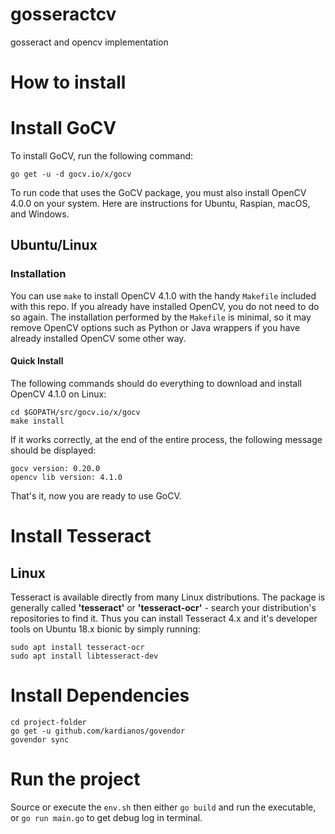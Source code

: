 # gosseractcv

gosseract and opencv implementation

# How to install

# Install GoCV

To install GoCV, run the following command:

```
go get -u -d gocv.io/x/gocv
```

To run code that uses the GoCV package, you must also install OpenCV 4.0.0 on your system. Here are instructions for Ubuntu, Raspian, macOS, and Windows.

## Ubuntu/Linux

### Installation

You can use `make` to install OpenCV 4.1.0 with the handy `Makefile` included with this repo. If you already have installed OpenCV, you do not need to do so again. The installation performed by the `Makefile` is minimal, so it may remove OpenCV options such as Python or Java wrappers if you have already installed OpenCV some other way.

#### Quick Install

The following commands should do everything to download and install OpenCV 4.1.0 on Linux:

	cd $GOPATH/src/gocv.io/x/gocv
	make install

If it works correctly, at the end of the entire process, the following message should be displayed:

	gocv version: 0.20.0
	opencv lib version: 4.1.0

That's it, now you are ready to use GoCV.

# Install Tesseract

## Linux

Tesseract is available directly from many Linux distributions. The package is generally called **'tesseract'** or **'tesseract-ocr'** - search your distribution's repositories to find it.
Thus you can install Tesseract 4.x and it's developer tools on Ubuntu 18.x bionic by simply running:
```
sudo apt install tesseract-ocr
sudo apt install libtesseract-dev
```

# Install Dependencies

```
cd project-folder
go get -u github.com/kardianos/govendor
govendor sync
```

# Run the project

Source or execute the `env.sh` then either `go build` and run the executable, or `go run main.go` to get debug log in terminal.